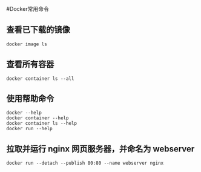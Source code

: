 #Docker常用命令
## 查看已下载的镜像
```
docker image ls
```
## 查看所有容器
```
docker container ls --all
```
## 使用帮助命令
```
docker --help
docker container --help
docker container ls --help
docker run --help
```

## 拉取并运行 nginx 网页服务器，并命名为 webserver
```
docker run --detach --publish 80:80 --name webserver nginx
```